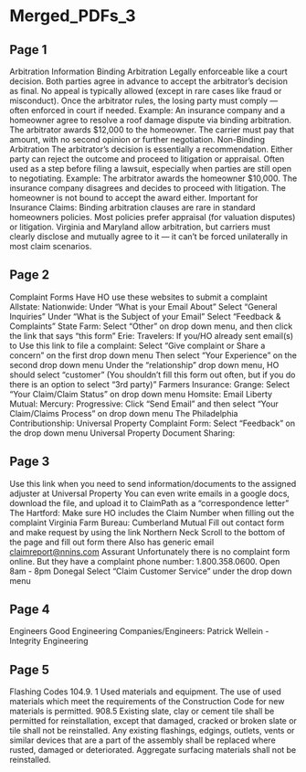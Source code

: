 # Merged_PDFs_3

## Page 1

Arbitration Information
Binding Arbitration
Legally enforceable like a court decision.
Both parties agree in advance to accept the arbitrator’s decision as final.
No appeal is typically allowed (except in rare cases like fraud or misconduct).
Once the arbitrator rules, the losing party must comply — often enforced in court if needed.
Example: An insurance company and a homeowner agree to resolve a roof damage dispute via
binding arbitration. The arbitrator awards $12,000 to the homeowner. The carrier must pay that
amount, with no second opinion or further negotiation.
Non-Binding Arbitration
The arbitrator’s decision is essentially a recommendation.
Either party can reject the outcome and proceed to litigation or appraisal.
Often used as a step before filing a lawsuit, especially when parties are still open to negotiating.
Example: The arbitrator awards the homeowner $10,000. The insurance company disagrees and
decides to proceed with litigation. The homeowner is not bound to accept the award either.
Important for Insurance Claims:
Binding arbitration clauses are rare in standard homeowners policies.
Most policies prefer appraisal (for valuation disputes) or litigation.
Virginia and Maryland allow arbitration, but carriers must clearly disclose and mutually agree to it —
it can’t be forced unilaterally in most claim scenarios.

## Page 2

Complaint Forms
Have HO use these websites to submit a complaint
Allstate:
Nationwide:
Under “What is your Email About” Select “General Inquiries”
Under “What is the Subject of your Email” Select “Feedback & Complaints”
State Farm:
Select “Other” on drop down menu, and then click the link that says “this form”
Erie:
Travelers:
If you/HO already sent email(s) to
Use this link to file a complaint:
Select “Give complaint or Share a concern” on the first drop down menu
Then select “Your Experience” on the second drop down menu
Under the “relationship” drop down menu, HO should select “customer”
(You shouldn’t fill this form out often, but if you do there is an option to select “3rd party)”
Farmers Insurance:
Grange:
Select “Your Claim/Claim Status” on drop down menu
Homsite:
Email
Liberty Mutual:
Mercury:
Progressive:
Click “Send Email” and then select “Your Claim/Claims Process” on drop down menu
The Philadelphia Contributionship:
Universal Property Complaint Form:
Select “Feedback” on the drop down menu
Universal Property Document Sharing:

## Page 3

Use this link when you need to send information/documents to the assigned adjuster at Universal
Property
You can even write emails in a google docs, download the file, and upload it to ClaimPath as a
“correspondence letter”
The Hartford:
Make sure HO includes the Claim Number when filling out the complaint
Virginia Farm Bureau:
Cumberland Mutual
Fill out contact form and make request by using the link
Northern Neck
Scroll to the bottom of the page and fill out form there
Also has generic email claimreport@nnins.com
Assurant
Unfortunately there is no complaint form online. But they have a complaint phone number:
1.800.358.0600. Open 8am - 8pm
Donegal
Select “Claim Customer Service” under the drop down menu

## Page 4

Engineers
Good Engineering Companies/Engineers:
Patrick Wellein - Integrity Engineering

## Page 5

Flashing Codes
104.9. 1 Used materials and equipment. The use of used materials which meet the requirements of
the Construction Code for new materials is permitted.
908.5 Existing slate, clay or cement tile shall be permitted for reinstallation, except that damaged,
cracked or broken slate or tile shall not be reinstalled. Any existing flashings, edgings, outlets, vents
or similar devices that are a part of the assembly shall be replaced where rusted, damaged or
deteriorated. Aggregate surfacing materials shall not be reinstalled.


